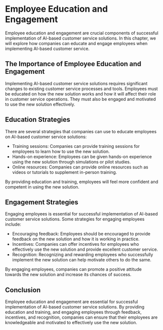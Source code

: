 Employee Education and Engagement
=======================================================================================

Employee education and engagement are crucial components of successful implementation of AI-based customer service solutions. In this chapter, we will explore how companies can educate and engage employees when implementing AI-based customer service.

The Importance of Employee Education and Engagement
---------------------------------------------------

Implementing AI-based customer service solutions requires significant changes to existing customer service processes and tools. Employees must be educated on how the new solution works and how it will affect their role in customer service operations. They must also be engaged and motivated to use the new solution effectively.

Education Strategies
--------------------

There are several strategies that companies can use to educate employees on AI-based customer service solutions:

* Training sessions: Companies can provide training sessions for employees to learn how to use the new solution.
* Hands-on experience: Employees can be given hands-on experience using the new solution through simulations or pilot studies.
* Online resources: Companies can provide online resources such as videos or tutorials to supplement in-person training.

By providing education and training, employees will feel more confident and competent in using the new solution.

Engagement Strategies
---------------------

Engaging employees is essential for successful implementation of AI-based customer service solutions. Some strategies for engaging employees include:

* Encouraging feedback: Employees should be encouraged to provide feedback on the new solution and how it is working in practice.
* Incentives: Companies can offer incentives for employees who effectively use the new solution and provide excellent customer service.
* Recognition: Recognizing and rewarding employees who successfully implement the new solution can help motivate others to do the same.

By engaging employees, companies can promote a positive attitude towards the new solution and increase its chances of success.

Conclusion
----------

Employee education and engagement are essential for successful implementation of AI-based customer service solutions. By providing education and training, and engaging employees through feedback, incentives, and recognition, companies can ensure that their employees are knowledgeable and motivated to effectively use the new solution.
